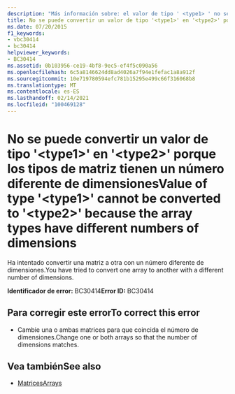 ```yaml
---
description: "Más información sobre: el valor de tipo ' <type1> ' no se puede convertir en ' <type2> ' porque los tipos de matriz tienen un número diferente de dimensiones"
title: No se puede convertir un valor de tipo '<type1>' en '<type2>' porque los tipos de matriz tienen un número diferente de dimensiones
ms.date: 07/20/2015
f1_keywords:
- vbc30414
- bc30414
helpviewer_keywords:
- BC30414
ms.assetid: 0b103956-ce19-4bf8-9ec5-ef4f5c090a56
ms.openlocfilehash: 6c5a8146624dd8ad4026a7f94e1fefac1a8a912f
ms.sourcegitcommit: 10e719780594efc781b15295e499c66f316068b8
ms.translationtype: MT
ms.contentlocale: es-ES
ms.lasthandoff: 02/14/2021
ms.locfileid: "100469128"
---
```

# <a name="value-of-type-type1-cannot-be-converted-to-type2-because-the-array-types-have-different-numbers-of-dimensions"></a><span data-ttu-id="1ce56-103">No se puede convertir un valor de tipo '\<type1>' en '\<type2>' porque los tipos de matriz tienen un número diferente de dimensiones</span><span class="sxs-lookup"><span data-stu-id="1ce56-103">Value of type '\<type1>' cannot be converted to '\<type2>' because the array types have different numbers of dimensions</span></span>

<span data-ttu-id="1ce56-104">Ha intentado convertir una matriz a otra con un número diferente de dimensiones.</span><span class="sxs-lookup"><span data-stu-id="1ce56-104">You have tried to convert one array to another with a different number of dimensions.</span></span>  
  
 <span data-ttu-id="1ce56-105">**Identificador de error:** BC30414</span><span class="sxs-lookup"><span data-stu-id="1ce56-105">**Error ID:** BC30414</span></span>  
  
## <a name="to-correct-this-error"></a><span data-ttu-id="1ce56-106">Para corregir este error</span><span class="sxs-lookup"><span data-stu-id="1ce56-106">To correct this error</span></span>  
  
- <span data-ttu-id="1ce56-107">Cambie una o ambas matrices para que coincida el número de dimensiones.</span><span class="sxs-lookup"><span data-stu-id="1ce56-107">Change one or both arrays so that the number of dimensions matches.</span></span>  
  
## <a name="see-also"></a><span data-ttu-id="1ce56-108">Vea también</span><span class="sxs-lookup"><span data-stu-id="1ce56-108">See also</span></span>

- [<span data-ttu-id="1ce56-109">Matrices</span><span class="sxs-lookup"><span data-stu-id="1ce56-109">Arrays</span></span>](../programming-guide/language-features/arrays/index.md)
